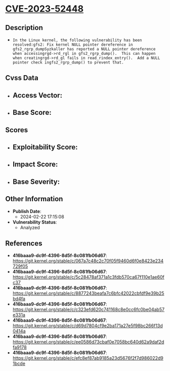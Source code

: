 
# [CVE-2023-52448](https://cve.mitre.org/cgi-bin/cvename.cgi?name=CVE-2023-52448)

## Description

- `In the Linux kernel, the following vulnerability has been resolved:gfs2: Fix kernel NULL pointer dereference in gfs2_rgrp_dumpSyzkaller has reported a NULL pointer dereference when accessingrgd->rd_rgl in gfs2_rgrp_dump().  This can happen when creatingrgd->rd_gl fails in read_rindex_entry().  Add a NULL pointer check ingfs2_rgrp_dump() to prevent that.`

## Cvss Data

- **Access Vector**:
  - 
- **Base Score**:
  - 

## Scores

- **Exploitability Score**:
  - 
- **Impact Score**:
  - 
- **Base Severity**:
  - 

## Other Information

- **Publish Date**:
  - 2024-02-22 17:15:08
- **Vulnerability Status**:
  - Analyzed

## References

- **416baaa9-dc9f-4396-8d5f-8c081fb06d67**: https://git.kernel.org/stable/c/067a7c48c2c70f05f9460d6f0e8423e234729f05
- **416baaa9-dc9f-4396-8d5f-8c081fb06d67**: https://git.kernel.org/stable/c/5c28478af371a1c3fdb570ca67f110e1ae60fc37
- **416baaa9-dc9f-4396-8d5f-8c081fb06d67**: https://git.kernel.org/stable/c/8877243beafa7c6bfc42022cbfdf9e39b25bd4fa
- **416baaa9-dc9f-4396-8d5f-8c081fb06d67**: https://git.kernel.org/stable/c/c323efd620c741168c8e0cc6fc0be04ab57e331a
- **416baaa9-dc9f-4396-8d5f-8c081fb06d67**: https://git.kernel.org/stable/c/d69d7804cf9e2ba171a27e5f98bc266f13d0414a
- **416baaa9-dc9f-4396-8d5f-8c081fb06d67**: https://git.kernel.org/stable/c/ee0586d73cbaf0e7058bc640d62a9daf2dfa9178
- **416baaa9-dc9f-4396-8d5f-8c081fb06d67**: https://git.kernel.org/stable/c/efc8ef87ab9185a23d5676f2f7d986022d91bcde
